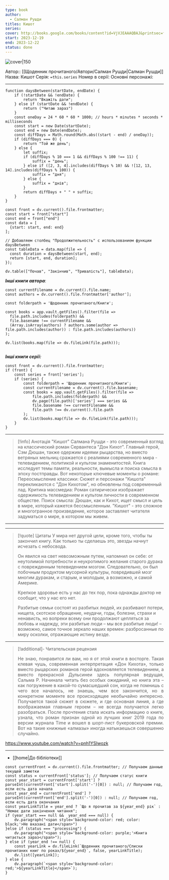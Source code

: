```yaml
---
type: book
author:
  - Салман Рушди
titles: Кишот
series: 
cover: http://books.google.com/books/content?id=VjVJEAAAQBAJ&printsec=frontcover&img=1&zoom=1&edge=curl&source=gbs_api
start: 2023-12-19
end: 2023-12-22
status: done
---
```

![cover|150](Салман%20Рушди%20-%20Кишот.jpg)

Автор:: [[Щоденник прочитаного/Автори/Салман Рушди|Салман Рушди]]
Назва: Кишот
Серія:  `=this.series`
Номер в серії:
Основні персонажі:

---
```dataviewjs
function daysBetween(startDate, endDate) {
	if (!startDate && !endDate) { 
		return "Вкажіть дати"; 
	} else if (startDate && !endDate) {
		return ("Читаю зараз")
	}
	const oneDay = 24 * 60 * 60 * 1000; // hours * minutes * seconds * milliseconds
	const start = new Date(startDate);
	const end = new Date(endDate);
	const diffDays = Math.round(Math.abs((start - end) / oneDay));
	if (diffDays === 0) {
		return "Той же день";   
	} else {
		let suffix;     
	    if (diffDays % 10 === 1 && diffDays % 100 !== 11) {
		    suffix = "день";     
	    } else if ([2, 3, 4].includes(diffDays % 10) && ![12, 13, 14].includes(diffDays % 100)) {
			suffix = "дня";     
		} else {       
			suffix = "днів";     
		}          
		return diffDays + " " + suffix;   
	} 
}  

const front = dv.current().file.frontmatter;
const start = front["start"]
const end = front["end"]
const data = [
  {start: start, end: end}
];

// Добавляем столбец "Продолжительность" с использованием функции daysBetween
const tableData = data.map(file => {
  const duration = daysBetween(start, end);
  return [start, end, duration];
});

dv.table(["Почав", "Закінчив", "Тривалість"], tableData);
```

***Інші книги автора***:
```dataviewjs
const currentFilename = dv.current().file.name;
const authors = dv.current().file.frontmatter['author'];

const folderpath = 'Щоденник прочитаного/Книги';

const books = app.vault.getFiles().filter(file =>
  file.path.includes(folderpath) &&
  file.basename !== currentFilename &&
  (Array.isArray(authors) ? authors.some(author => file.path.includes(author)) : file.path.includes(authors))
);

dv.list(books.map(file => dv.fileLink(file.path)));


```
***Інші книги серії:***
```dataviewjs
const front = dv.current().file.frontmatter;
if (front) {
	const series = front['series'];
	if (series) {
		const folderpath = 'Щоденник прочитаного/Книги';
		const currentFilename = dv.current().file.basename;
		const books = app.vault.getFiles().filter(file =>  
			file.path.includes(folderpath) && 
			dv.page(file.path)['series'] === series && 
			file.basename !== currentFilename &&
			file.path !== dv.current().file.path 
		);
		dv.list(books.map(file => dv.fileLink(file.path)));
	}
}

```

---
>[!info] Анотація
>"Кишот" Салмана Рушди - это современный взгляд на классический роман Сервантеса "Дон Кихот". Главный герой, Сэм Дюшан, также одержим идеями рыцарства, но вместо ветряных мельниц сражается с реалиями современного мира - телевидением, политикой и культом знаменитостей. Книга исследует темы памяти, реальности, вымысла и поиска смысла в эпоху постправды.
>Вот некоторые ключевые моменты о романе:
>Переосмысление классики: Сюжет и персонажи "Кишота" перекликаются с "Дон Кихотом", но обновлены под современный лад.
>Критика массмедиа: Роман сатирически изображает одержимость телевидением и культом личности в современном обществе.
>Поиск смысла: Дюшан, как и Кихот, ищет смысл и цель в мире, который кажется бессмысленным.
>"Кишот" - это сложное и многогранное произведение, которое заставляет читателя задуматься о мире, в котором мы живем.
___

****
>[!quote] Цитаты
>У мира нет другой цели, кроме того, чтобы ты закончил книгу. Как только ты сделаешь это, звезды начнут исчезать с небосвода.
>
>Он явился на свет невозможным путем, напомнил он себе: от неутолимой потребности и неукротимого желания старого дурака с поврежденным телевидением мозгом. Следовательно, он был побочным продуктом мусорной культуры, повредившей мозг многим дуракам, и старым, и молодым, а возможно, и самой Америке.
>
>Крепкое здоровье есть у нас до тех пор, пока однажды доктор не сообщит, что у нас его нет.
>
>Разбитые семьи состоят из разбитых людей, их разбивают потери, нищета, скотское обращение, неудачи, годы, болезни, страхи и ненависть, но вопреки всему они продолжают цепляться за любовь и надежду, эти разбитые люди – мы все разбитые люди! – возможно, самое точное зеркало наших времен: разбросанные по миру осколки, отражающие истину везде.

****
>[!additional]- Читательская рецензия
><p align="justify">Не знаю, понравится ли вам, но я от этой книги в восторге. Такая клевая чушь, современная интерпретация «Дон Кихота», только вместо рыцарских романов герой вдохновляется телевидением, а вместо прекрасной Дульсинеи здесь популярная ведущая, Сальма Р. Начинала читать без особых ожиданий, но книга эта – как погружение в какой-то сумасшедший сон, когда не помнишь с чего все началось, не знаешь, чем все закончится, но в конкретном моменте все происходящее необычайно интересно. Получается такой сюжет в сюжете, и где основная линия, а где воображаемая главным героем – не всегда получается легко разобраться. После прочтения стала искать информацию о книге, узнала, что роман признан одной из лучших книг 2019 года по версии журнала Time и вошел в шорт-лист букеровской премии. Вот на такие книжные «алмазы» иногда натыкаешься совершенно случайно.</p>

https://www.youtube.com/watch?v=pnh1YSIwozk
****

- [[home|До бібліотеки]]

```dataviewjs
const currentFront = dv.current().file.frontmatter; // Получаем данные текущей заметки 
const status = currentFront['status']; // Получаем статус книги 
const year_start = currentFront['start'] ? parseInt(currentFront['start'].split('-')[0]) : null; // Получаем год, если есть дата начала 
const year_end = currentFront['end'] ? parseInt(currentFront['end'].split('-')[0]) : null; // Получаем год, если есть дата окончания 
const yearLinkTitle = year_end ? `Що я прочитав за ${year_end} рік` : "Немає дати закінчення читання"; 
if (year_start === null &&  year_end === null) {
	dv.paragraph("<span style='background-color: red; color: black;'>Не вказані дати</span>")
}else if (status === "processing") { 
	dv.paragraph("<span style='background-color: purple;'>Книга читається зараз</span>");
} else if (year_end !== null) { 
	const yearLink = dv.fileLink(`Щоденник прочитаного/Списки прочитаних книг по роках/${year_end}`, false, yearLinkTitle); 
	dv.list([yearLink]); 
} else { 
	dv.paragraph(`<span style='background-color: red;'>${yearLinkTitle}</span>`);
}
```